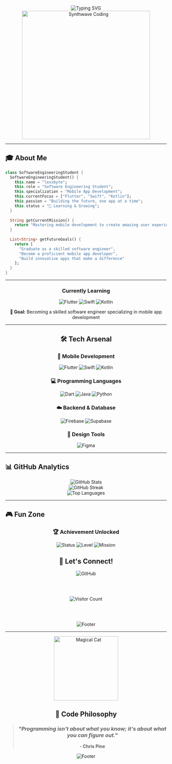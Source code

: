 

<div align="center">
  <img src="https://readme-typing-svg.herokuapp.com?font=Orbitron&size=35&duration=3000&pause=1000&color=FF00FF&center=true&vCenter=true&width=800&height=100&lines=Hello+World!+I'm+lexxbyte;Software+Engineering+Student;Learning+Mobile+Development;Flutter+%7C+Swift+%7C+Kotlin;Welcome+to+the+Future!" alt="Typing SVG" />
</div>

<div align="center">
  <img src="https://media.giphy.com/media/RbDKaczqWovIugyJmW/giphy.gif" width="400" alt="Synthwave Coding"/>
</div>

---

## 🎓 About Me

```dart
class SoftwareEngineeringStudent {
  SoftwareEngineeringStudent() {
    this.name = "lexxbyte";
    this.role = "Software Engineering Student";
    this.specialization = "Mobile App Development";
    this.currentFocus = ["Flutter", "Swift", "Kotlin"];
    this.passion = "Building the future, one app at a time";
    this.status = "🚀 Learning & Growing";
  }
  
  String getCurrentMission() {
    return "Mastering mobile development to create amazing user experiences";
  }
  
  List<String> getFutureGoals() {
    return [
      "Graduate as a skilled software engineer",
      "Become a proficient mobile app developer", 
      "Build innovative apps that make a difference"
    ];
  }
}
```

---

<div align="center">
  
### Currently Learning
  
<img src="https://img.shields.io/badge/Flutter-02569B?style=for-the-badge&logo=flutter&logoColor=white&labelColor=000000&color=00FFFF" alt="Flutter"/>
<img src="https://img.shields.io/badge/Swift-FA7343?style=for-the-badge&logo=swift&logoColor=white&labelColor=000000&color=FF6B00" alt="Swift"/>
<img src="https://img.shields.io/badge/Kotlin-7F52FF?style=for-the-badge&logo=kotlin&logoColor=white&labelColor=000000&color=FF00FF" alt="Kotlin"/>

**🎯 Goal:** Becoming a skilled software engineer specializing in mobile app development

</div>

---

<div align="center">

## 🛠️ Tech Arsenal

### 📱 Mobile Development
![Flutter](https://img.shields.io/badge/Flutter-%2302569B.svg?style=for-the-badge&logo=Flutter&logoColor=white)
![Swift](https://img.shields.io/badge/swift-F54A2A?style=for-the-badge&logo=swift&logoColor=white)
![Kotlin](https://img.shields.io/badge/kotlin-%237F52FF.svg?style=for-the-badge&logo=kotlin&logoColor=white)

### 💻 Programming Languages
![Dart](https://img.shields.io/badge/dart-%230175C2.svg?style=for-the-badge&logo=dart&logoColor=white)
![Java](https://img.shields.io/badge/java-%23ED8B00.svg?style=for-the-badge&logo=openjdk&logoColor=white)
![Python](https://img.shields.io/badge/python-3670A0?style=for-the-badge&logo=python&logoColor=ffdd54)

### ☁️ Backend & Database
![Firebase](https://img.shields.io/badge/firebase-%23039BE5.svg?style=for-the-badge&logo=firebase)
![Supabase](https://img.shields.io/badge/Supabase-3ECF8E?style=for-the-badge&logo=supabase&logoColor=white)

### 🎨 Design Tools
![Figma](https://img.shields.io/badge/figma-%23F24E1E.svg?style=for-the-badge&logo=figma&logoColor=white)

</div>

---

## 📊 GitHub Analytics

<div align="center">
  <img src="https://github-readme-stats.vercel.app/api?username=lexxbyte&theme=synthwave&hide_border=true&include_all_commits=true&count_private=true&bg_color=0D1117&title_color=FF00FF&text_color=FFFFFF&icon_color=00FFFF" alt="GitHub Stats" />
</div>

<div align="center">
  <img src="https://github-readme-streak-stats.herokuapp.com/?user=lexxbyte&theme=synthwave&hide_border=true&background=0D1117&stroke=FF00FF&ring=00FFFF&fire=FF6B00&currStreakLabel=FFFFFF" alt="GitHub Streak" />
</div>

<div align="center">
  <img src="https://github-readme-stats.vercel.app/api/top-langs/?username=lexxbyte&theme=synthwave&hide_border=true&include_all_commits=true&count_private=true&layout=compact&bg_color=0D1117&title_color=FF00FF&text_color=FFFFFF" alt="Top Languages" />
</div>

---

## 🎮 Fun Zone

<div align="center">
  
### 🏆 Achievement Unlocked
<img src="https://img.shields.io/badge/Status-Student%20Developer-FF00FF?style=for-the-badge&logo=rocket&logoColor=white&labelColor=1a1a1a" alt="Status"/>
<img src="https://img.shields.io/badge/Level-Learning%20Mode-00FFFF?style=for-the-badge&logo=trending-up&logoColor=white&labelColor=1a1a1a" alt="Level"/>
<img src="https://img.shields.io/badge/Mission-Mobile%20Apps-FF6B00?style=for-the-badge&logo=mobile-alt&logoColor=white&labelColor=1a1a1a" alt="Mission"/>


## 🌟 Let's Connect!

<div align="center">
  <img src="https://img.shields.io/badge/GitHub-lexxbyte-FF00FF?style=for-the-badge&logo=github&logoColor=white&labelColor=1a1a1a" alt="GitHub"/>
  
  <br><br>
  
  <img src="https://komarev.com/ghpvc/?username=lexxbyte&label=Visitors&color=FF00FF&style=for-the-badge" alt="Visitor Count"/>
  
  <br><br>
  
  <img src="https://readme-typing-svg.herokuapp.com?font=Orbitron&size=24&duration=4000&pause=1000&color=00FFFF&center=true&vCenter=true&width=600&height=50&lines=Thanks+for+visiting+my+profile!;Let's+build+the+future+together!;Happy+coding!+%F0%9F%9A%80" alt="Footer" />
</div>

---

<div align="center">
  <img src="https://media.giphy.com/media/JIX9t2j0ZTN9S/giphy.gif" width="200" alt="Magical Cat"/>

## 💭 Code Philosophy

> ### *"Programming isn't about what you know; it's about what you can figure out."*
> **- Chris Pine**

</div>

<div align="center">
  <img src="https://capsule-render.vercel.app/api?type=waving&color=gradient&customColorList=0,2,2,5,30&height=100&section=footer" alt="Footer"/>
</div>
